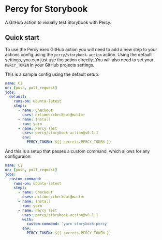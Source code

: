# Percy for Storybook

A GitHub action to visually test Storybook with Percy.

## Quick start

To use the Percy exec GitHub action you will need to add a new step to your
actions config using the `percy/storybook-action` action. Using the default
settings, you can just use the action directly. You will also need to set your
`PERCY_TOKEN` in your GitHub projects settings.

This is a sample config using the default setup:

``` yaml
name: CI
on: [push, pull_request]
jobs:
  default:
    runs-on: ubuntu-latest
    steps:
      - name: Checkout
        uses: actions/checkout@master
      - name: Install
        run: yarn
      - name: Percy Test
        uses: percy/storybook-action@v0.1.1
        env:
          PERCY_TOKEN: ${{ secrets.PERCY_TOKEN }}
```

And this is a setup that passes a custom command, which allows for any
configuraion:

``` yaml
name: CI
on: [push, pull_request]
jobs:
  custom_command:
    runs-on: ubuntu-latest
    steps:
      - name: Checkout
        uses: actions/checkout@master
      - name: Install
        run: yarn
      - name: Percy Test
        uses: percy/storybook-action@v0.1.1
        with:
          custom-command: 'yarn storybook:percy'
        env:
          PERCY_TOKEN: ${{ secrets.PERCY_TOKEN }}
```
